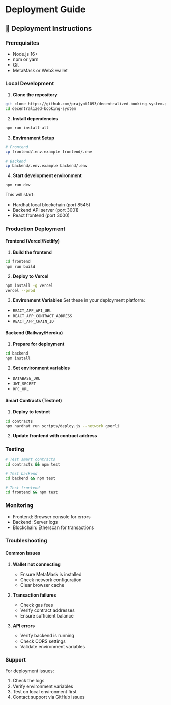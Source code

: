 # Deployment Guide

## 🚀 Deployment Instructions

### Prerequisites
- Node.js 16+
- npm or yarn
- Git
- MetaMask or Web3 wallet

### Local Development

1. **Clone the repository**
```bash
git clone https://github.com/prajyot1093/decentralized-booking-system.git
cd decentralized-booking-system
```

2. **Install dependencies**
```bash
npm run install-all
```

3. **Environment Setup**
```bash
# Frontend
cp frontend/.env.example frontend/.env

# Backend
cp backend/.env.example backend/.env
```

4. **Start development environment**
```bash
npm run dev
```

This will start:
- Hardhat local blockchain (port 8545)
- Backend API server (port 3001)
- React frontend (port 3000)

### Production Deployment

#### Frontend (Vercel/Netlify)

1. **Build the frontend**
```bash
cd frontend
npm run build
```

2. **Deploy to Vercel**
```bash
npm install -g vercel
vercel --prod
```

3. **Environment Variables**
Set these in your deployment platform:
- `REACT_APP_API_URL`
- `REACT_APP_CONTRACT_ADDRESS`
- `REACT_APP_CHAIN_ID`

#### Backend (Railway/Heroku)

1. **Prepare for deployment**
```bash
cd backend
npm install
```

2. **Set environment variables**
- `DATABASE_URL`
- `JWT_SECRET`
- `RPC_URL`

#### Smart Contracts (Testnet)

1. **Deploy to testnet**
```bash
cd contracts
npx hardhat run scripts/deploy.js --network goerli
```

2. **Update frontend with contract address**

### Testing

```bash
# Test smart contracts
cd contracts && npm test

# Test backend
cd backend && npm test

# Test frontend
cd frontend && npm test
```

### Monitoring

- Frontend: Browser console for errors
- Backend: Server logs
- Blockchain: Etherscan for transactions

### Troubleshooting

#### Common Issues

1. **Wallet not connecting**
   - Ensure MetaMask is installed
   - Check network configuration
   - Clear browser cache

2. **Transaction failures**
   - Check gas fees
   - Verify contract addresses
   - Ensure sufficient balance

3. **API errors**
   - Verify backend is running
   - Check CORS settings
   - Validate environment variables

### Support

For deployment issues:
1. Check the logs
2. Verify environment variables
3. Test on local environment first
4. Contact support via GitHub issues